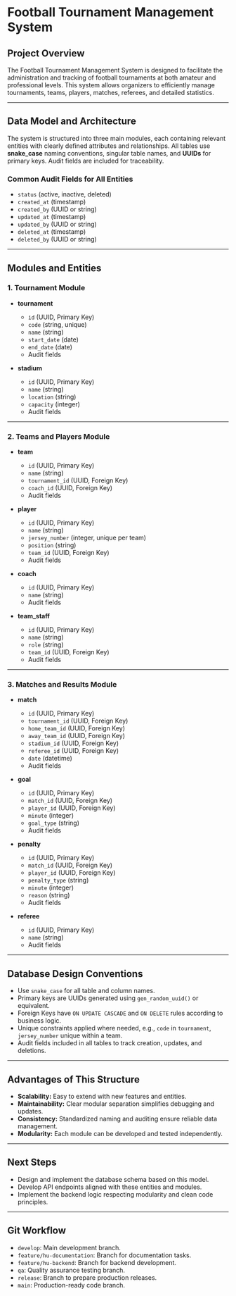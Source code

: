 # Football Tournament Management System

## Project Overview
The Football Tournament Management System is designed to facilitate the administration and tracking of football tournaments at both amateur and professional levels. This system allows organizers to efficiently manage tournaments, teams, players, matches, referees, and detailed statistics.

---

## Data Model and Architecture

The system is structured into three main modules, each containing relevant entities with clearly defined attributes and relationships. All tables use **snake_case** naming conventions, singular table names, and **UUIDs** for primary keys. Audit fields are included for traceability.

### Common Audit Fields for All Entities
- `status` (active, inactive, deleted)  
- `created_at` (timestamp)  
- `created_by` (UUID or string)  
- `updated_at` (timestamp)  
- `updated_by` (UUID or string)  
- `deleted_at` (timestamp)  
- `deleted_by` (UUID or string)  

---

## Modules and Entities

### 1. Tournament Module

- **tournament**
  - `id` (UUID, Primary Key)  
  - `code` (string, unique)  
  - `name` (string)  
  - `start_date` (date)  
  - `end_date` (date)  
  - Audit fields  

- **stadium**
  - `id` (UUID, Primary Key)  
  - `name` (string)  
  - `location` (string)  
  - `capacity` (integer)  
  - Audit fields  

---

### 2. Teams and Players Module

- **team**
  - `id` (UUID, Primary Key)  
  - `name` (string)  
  - `tournament_id` (UUID, Foreign Key)  
  - `coach_id` (UUID, Foreign Key)  
  - Audit fields  

- **player**
  - `id` (UUID, Primary Key)  
  - `name` (string)  
  - `jersey_number` (integer, unique per team)  
  - `position` (string)  
  - `team_id` (UUID, Foreign Key)  
  - Audit fields  

- **coach**
  - `id` (UUID, Primary Key)  
  - `name` (string)  
  - Audit fields  

- **team_staff**  
  - `id` (UUID, Primary Key)  
  - `name` (string)  
  - `role` (string)  
  - `team_id` (UUID, Foreign Key)  
  - Audit fields  

---

### 3. Matches and Results Module

- **match**
  - `id` (UUID, Primary Key)  
  - `tournament_id` (UUID, Foreign Key)  
  - `home_team_id` (UUID, Foreign Key)  
  - `away_team_id` (UUID, Foreign Key)  
  - `stadium_id` (UUID, Foreign Key)  
  - `referee_id` (UUID, Foreign Key)  
  - `date` (datetime)  
  - Audit fields  

- **goal**
  - `id` (UUID, Primary Key)  
  - `match_id` (UUID, Foreign Key)  
  - `player_id` (UUID, Foreign Key)  
  - `minute` (integer)  
  - `goal_type` (string)  
  - Audit fields  

- **penalty**
  - `id` (UUID, Primary Key)  
  - `match_id` (UUID, Foreign Key)  
  - `player_id` (UUID, Foreign Key)  
  - `penalty_type` (string)  
  - `minute` (integer)  
  - `reason` (string)  
  - Audit fields  

- **referee**
  - `id` (UUID, Primary Key)  
  - `name` (string)  
  - Audit fields  

---

## Database Design Conventions

- Use `snake_case` for all table and column names.  
- Primary keys are UUIDs generated using `gen_random_uuid()` or equivalent.  
- Foreign Keys have `ON UPDATE CASCADE` and `ON DELETE` rules according to business logic.  
- Unique constraints applied where needed, e.g., `code` in `tournament`, `jersey_number` unique within a team.  
- Audit fields included in all tables to track creation, updates, and deletions.

---

## Advantages of This Structure

- **Scalability:** Easy to extend with new features and entities.  
- **Maintainability:** Clear modular separation simplifies debugging and updates.  
- **Consistency:** Standardized naming and auditing ensure reliable data management.  
- **Modularity:** Each module can be developed and tested independently.

---

## Next Steps

- Design and implement the database schema based on this model.  
- Develop API endpoints aligned with these entities and modules.  
- Implement the backend logic respecting modularity and clean code principles.

---

## Git Workflow

- `develop`: Main development branch.  
- `feature/hu-documentation`: Branch for documentation tasks.  
- `feature/hu-backend`: Branch for backend development.  
- `qa`: Quality assurance testing branch.  
- `release`: Branch to prepare production releases.  
- `main`: Production-ready code branch.  
